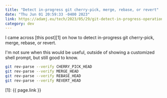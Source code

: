 ```yaml
---
title: "Detect in-progress git cherry-pick, merge, rebase, or revert"
date: "Thu Jun 01 20:59:33 -0400 2023"
link: https://adamj.eu/tech/2023/05/29/git-detect-in-progress-operation/
category: dev
---
```


I came across [this post][1] on how to detect in-progress git cherry-pick,
merge, rebase, or revert.

I'm not sure when this would be useful, outside of showing a customized shell
prompt, but still good to know.

```sh
git rev-parse --verify CHERRY_PICK_HEAD
git rev-parse --verify MERGE_HEAD
git rev-parse --verify REBASE_HEAD
git rev-parse --verify REVERT_HEAD
```

[1]: {{ page.link }}
